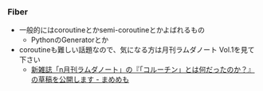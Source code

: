 ### Fiber

* 一般的にはcoroutineとかsemi-coroutineとかよばれるもの
  * PythonのGeneratorとか
* coroutineも難しい話題なので、気になる方は月刊ラムダノート Vol.1を見て下さい
  * [新雑誌「n月刊ラムダノート」の『「コルーチン」とは何だったのか？』の草稿を公開します \- まめめも](https://mametter.hatenablog.com/entry/2019/03/27/211140)
